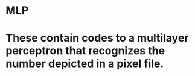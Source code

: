 # MLP
# These contain codes to a multilayer perceptron that recognizes the number depicted in a pixel file.
